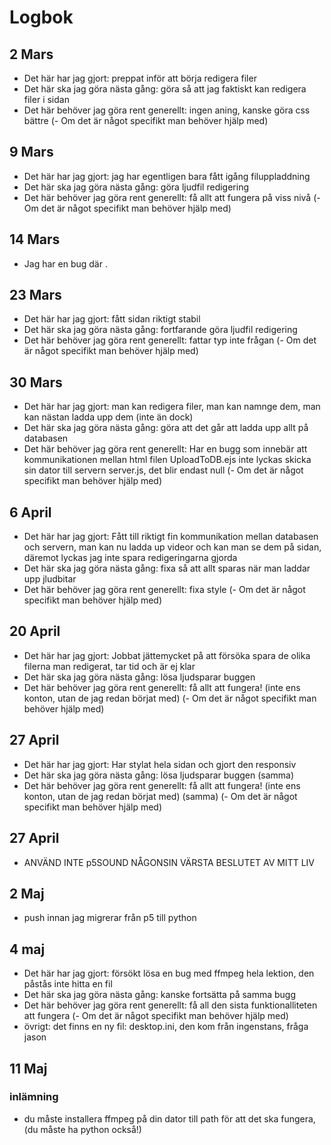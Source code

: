 # Logbok


## 2 Mars
- Det här har jag gjort: preppat inför att börja redigera filer
- Det här ska jag göra nästa gång: göra så att jag faktiskt kan redigera filer i sidan 
- Det här behöver jag göra rent generellt: ingen aning, kanske göra css bättre
(- Om det är något specifikt man behöver hjälp med)

## 9 Mars
- Det här har jag gjort: jag har egentligen bara fått igång filuppladdning
- Det här ska jag göra nästa gång: göra ljudfil redigering
- Det här behöver jag göra rent generellt: få allt att fungera på viss nivå
(- Om det är något specifikt man behöver hjälp med)

## 14 Mars
- Jag har en bug där .

## 23 Mars
- Det här har jag gjort: fått sidan riktigt stabil
- Det här ska jag göra nästa gång: fortfarande göra ljudfil redigering
- Det här behöver jag göra rent generellt: fattar typ inte frågan
(- Om det är något specifikt man behöver hjälp med)

## 30 Mars
- Det här har jag gjort: man kan redigera filer, man kan namnge dem, man kan nästan ladda upp dem (inte än dock)
- Det här ska jag göra nästa gång: göra att det går att ladda upp allt på databasen
- Det här behöver jag göra rent generellt: Har en bugg som innebär att kommunikationen mellan html filen UploadToDB.ejs inte lyckas skicka sin dator till servern server.js, det blir endast null
(- Om det är något specifikt man behöver hjälp med)
## 6 April
- Det här har jag gjort: Fått till riktigt fin kommunikation mellan databasen och servern, man kan nu ladda up videor  och kan man se dem på sidan, däremot lyckas jag inte spara redigeringarna gjorda
- Det här ska jag göra nästa gång: fixa så att allt sparas när man laddar upp jludbitar
- Det här behöver jag göra rent generellt: fixa style
(- Om det är något specifikt man behöver hjälp med)
## 20 April
- Det här har jag gjort: Jobbat jättemycket på att försöka spara de olika filerna man redigerat, tar tid och är ej klar
- Det här ska jag göra nästa gång: lösa ljudsparar buggen
- Det här behöver jag göra rent generellt: få allt att fungera! (inte ens konton, utan de jag redan börjat med)
(- Om det är något specifikt man behöver hjälp med)
## 27 April
- Det här har jag gjort: Har stylat hela sidan och gjort den responsiv
- Det här ska jag göra nästa gång: lösa ljudsparar buggen (samma)
- Det här behöver jag göra rent generellt: få allt att fungera! (inte ens konton, utan de jag redan börjat med) (samma)
(- Om det är något specifikt man behöver hjälp med)
## 27 April
- ANVÄND INTE p5SOUND NÅGONSIN VÄRSTA BESLUTET AV MITT LIV

## 2 Maj
- push innan jag migrerar från p5 till python

## 4 maj
- Det här har jag gjort: försökt lösa en bug med ffmpeg hela lektion, den påstås inte hitta en fil
- Det här ska jag göra nästa gång: kanske fortsätta på samma bugg
- Det här behöver jag göra rent generellt: få all den sista funktionalliteten att fungera
(- Om det är något specifikt man behöver hjälp med)
- övrigt: det finns en ny fil: desktop.ini, den kom från ingenstans, fråga jason

## 11 Maj
### inlämning
- du måste installera ffmpeg på din dator till path för att det ska fungera, (du måste ha python också!)